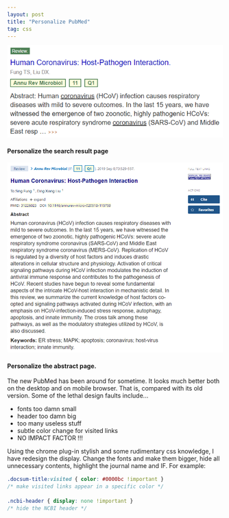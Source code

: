 ```yaml
---
layout: post
title: "Personalize PubMed"
tag: css
---
```


![](/images/pubmed-1.png)

#### Personalize the search result page

![](/images/pubmed-2.png)

#### Personalize the abstract page.

<!--more-->

The  new PubMed has been around for sometime. It looks much better both on the desktop and on mobile browser. That is, compared with its old version. Some of the lethal design faults include... 

- fonts too damn small
- header too damn big
- too many useless stuff
- subtle color change for visited links
- NO IMPACT FACTOR !!!

Using the chrome plug-in stylish and some rudimentary css knowledge, I have redesign the display. Change the fonts and make them bigger, hide all unnecessary contents, highlight the journal name and IF. For example:

```css
.docsum-title:visited { color: #0000bc !important }
/* make visited links appear in a specific color */

.ncbi-header { display: none !important }
/* hide the NCBI header */
```